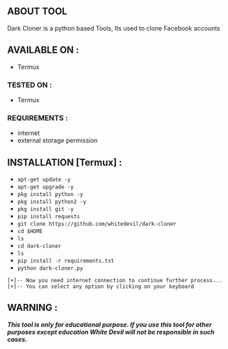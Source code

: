 
## ABOUT TOOL
Dark Cloner is a python based Tools, Its used to clone Facebook accounts

## AVAILABLE ON :

* Termux

### TESTED ON :

* Termux

### REQUIREMENTS :
* internet
* external storage permission



## INSTALLATION [Termux] :

* `apt-get update -y`
* `apt-get upgrade -y`
* `pkg install python -y`
* `pkg install python2 -y`
* `pkg install git -y`
* `pip install requests`
* `git clone https://github.com/whitedevil/dark-cloner`
* `cd $HOME`
* `ls`
* `cd dark-cloner`
* `ls`
* `pip install -r requirements.txt`
* `python dark-cloner.py`
```
[+]-- Now you need internet connection to continue further process...
[+]-- You can select any option by clicking on your keyboard

```


## WARNING : 
***This tool is only for educational purpose. If you use this tool for other purposes except education White Devil will not be responsible in such cases.***
